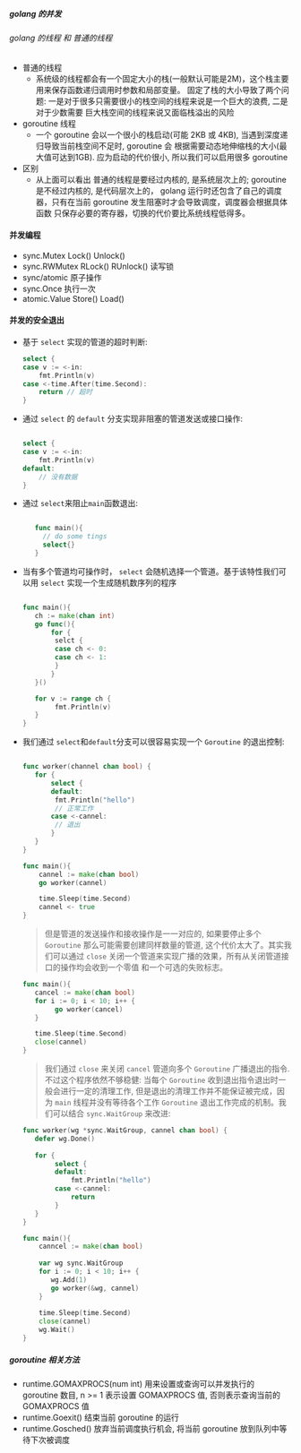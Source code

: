##### golang 的并发
###### golang 的线程 和 普通的线程
 - 普通的线程
    + 系统级的线程都会有一个固定大小的栈(一般默认可能是2M)，这个栈主要用来保存函数递归调用时参数和局部变量。
      固定了栈的大小导致了两个问题: 一是对于很多只需要很小的栈空间的线程来说是一个巨大的浪费, 二是对于少数需要
      巨大栈空间的线程来说又面临栈溢出的风险
 - goroutine 线程
    + 一个 goroutine 会以一个很小的栈启动(可能 2KB 或 4KB), 当遇到深度递归导致当前栈空间不足时, goroutine 会
      根据需要动态地伸缩栈的大小(最大值可达到1GB). 应为启动的代价很小, 所以我们可以启用很多 goroutine
 - 区别
    + 从上面可以看出 普通的线程是要经过内核的, 是系统层次上的; goroutine 是不经过内核的, 是代码层次上的，
      golang 运行时还包含了自己的调度器，只有在当前 goroutine 发生阻塞时才会导致调度，调度器会根据具体函数
      只保存必要的寄存器，切换的代价要比系统线程低得多。
      
#### 并发编程
 - sync.Mutex Lock() Unlock()
 - sync.RWMutex RLock() RUnlock() 读写锁
 - sync/atomic 原子操作
 - sync.Once 执行一次
 - atomic.Value  Store() Load()
 
#### 并发的安全退出
 - 基于 `select` 实现的管道的超时判断:
    ```go
    select {
    case v := <-in:
 	    fmt.Println(v)
    case <-time.After(time.Second):
 	    return // 超时
    }

    ```
 - 通过 `select` 的 `default` 分支实现非阻塞的管道发送或接口操作:
    ```go

    select {
    case v := <-in:
 	    fmt.Println(v)
    default:
 	    // 没有数据
    }
    ```
    
 - 通过 `select`来阻止`main`函数退出:
    ```go

       func main(){
    	 // do some tings
    	 select{}
       }
    ```
    
 - 当有多个管道均可操作时， `select` 会随机选择一个管道。基于该特性我们可以用 `select`
   实现一个生成随机数序列的程序
    ```go

   func main(){   
	   ch := make(chan int)
       go func(){
           for {
        	selct {
     		case ch <- 0:
  			case ch <- 1:
     	    }
           }
       }()
 
       for v := range ch {
    	    fmt.Println(v)
       }
   }
    ```
    
 - 我们通过 `select`和`default`分支可以很容易实现一个 `Goroutine` 的退出控制:
    ```go

    func worker(channel chan bool) {
       for {
           select {
           default:
        	fmt.Println("hello")
     	    // 正常工作
     	   case <-cannel:
  	   	    // 退出
           }
       }
    }

    func main(){
 	    cannel := make(chan bool)
        go worker(cannel)
   
        time.Sleep(time.Second)
        cannel <- true
    }
    ```
    > 但是管道的发送操作和接收操作是一一对应的, 如果要停止多个`Goroutine` 那么可能需要创建同样数量的管道,
    这个代价太大了。其实我们可以通过 `close` 关闭一个管道来实现广播的效果，所有从关闭管道接口的操作均会收到一个零值
    和一个可选的失败标志。
    ```go
    func main(){
       cancel := make(chan bool)
       for i := 0; i < 10; i++ {
    	    go worker(cancel)
       }
    
       time.Sleep(time.Second)
       close(cannel)
    }
    ```
    > 我们通过 `close` 来关闭 `cancel` 管道向多个 `Goroutine` 广播退出的指令. 不过这个程序依然不够稳健:
    当每个 `Goroutine` 收到退出指令退出时一般会进行一定的清理工作, 但是退出的清理工作并不能保证被完成，因为
    `main` 线程并没有等待各个工作 `Goroutine` 退出工作完成的机制。我们可以结合 `sync.WaitGroup` 来改进:
    
    ```go
    func worker(wg *sync.WaitGroup, cannel chan bool) {
       defer wg.Done()
       
       for {
    	    select {
 	  	    default:
 	    	    fmt.Println("hello")
   	        case <-cannel:
	        	return
            }
       }
    }

    func main(){
 	    canncel := make(chan bool)
        
        var wg sync.WaitGroup
        for i := 0; i < 10; i++ {
     	   wg.Add(1)
  	  	   go worker(&wg, cannel)
        }
        
        time.Sleep(time.Second)
        close(cannel)
        wg.Wait()
    }
    ```
    
##### goroutine 相关方法
 - runtime.GOMAXPROCS(num int) 用来设置或查询可以并发执行的 goroutine 数目, n >= 1 表示设置 GOMAXPROCS 值, 否则表示查询当前的 GOMAXPROCS 值
 - runtime.Goexit() 结束当前 goroutine 的运行
 - runtime.Gosched() 放弃当前调度执行机会, 将当前 goroutine 放到队列中等待下次被调度
